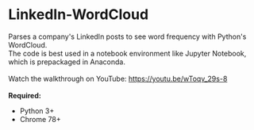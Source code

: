 # LinkedIn-WordCloud
Parses a company's LinkedIn posts to see word frequency with Python's WordCloud.
<br/>
The code is best used in a notebook environment like Jupyter Notebook, which is prepackaged in Anaconda.
<br/>
<br/>
Watch the walkthrough on YouTube: https://youtu.be/wToqv_29s-8
<br/>
<br/>
**Required:**
* Python 3+
* Chrome 78+

